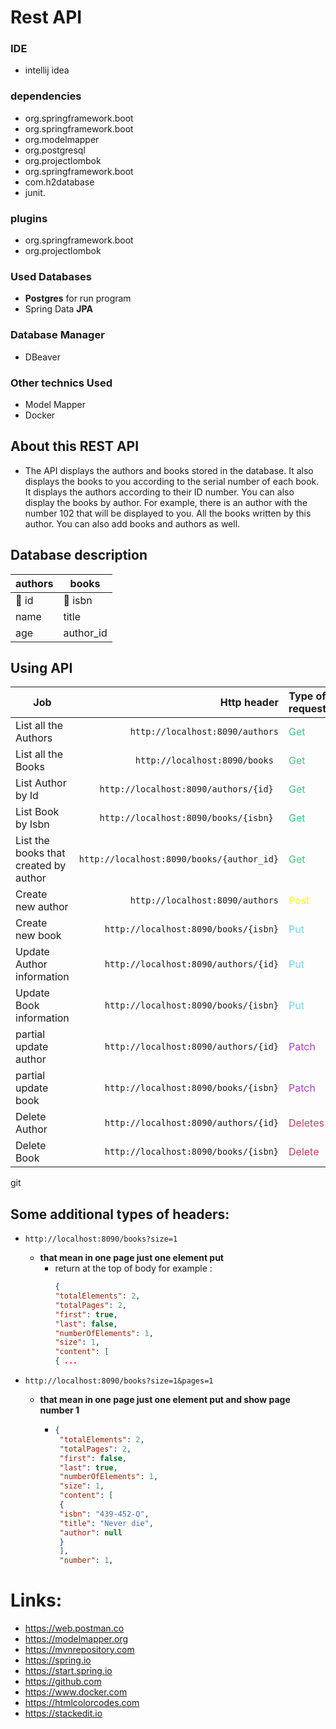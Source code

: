 # Rest API

### IDE
- intellij idea

### dependencies
- org.springframework.boot
- org.springframework.boot
- org.modelmapper
- org.postgresql
- org.projectlombok
- org.springframework.boot
- com.h2database
- junit.

### plugins
- org.springframework.boot
- org.projectlombok

### Used Databases
- **Postgres** for run program
- Spring Data **JPA**

### Database Manager
- DBeaver

### Other technics Used
- Model Mapper
- Docker

## About this REST API
- The API displays the authors and books stored in the database. It also displays the books to you according to the serial number of each book. It displays the authors according to their ID number. You can also display the books by author. For example, there is an author with the number 102 that will be displayed to you. All the books written by this author. You can also add books and authors as well.

## Database description

| authors  | books      |
|----------|------------|
| :key: id | :key: isbn |
| name     | title      |
| age      | author_id  |

## Using API

| Job                                   |                                Http header | Type of request                             | notes |
|---------------------------------------|-------------------------------------------:|---------------------------------------------|-------|
| List all the Authors                  |            `http://localhost:8090/authors` | <span style="color:#41C48A">Get</span>      | -     |
| List all the Books                    |             `http://localhost:8090/books ` | <span style="color:#41C48A">Get </span>     | -     |
| List Author by Id                     |      `http://localhost:8090/authors/{id} ` | <span style="color:#41C48A">Get </span>     | -     |
| List Book by Isbn                     |      `http://localhost:8090/books/{isbn} ` | <span style="color:#41C48A">Get </span>     | -     |
| List the books that created by author | `http://localhost:8090/books/{author_id} ` | <span style="color:#41C48A">Get </span>     | -     |
| Create new author                     |            `http://localhost:8090/authors` | <span style="color:yellow">Post  </span>    | +json |
| Create new book                       |       `http://localhost:8090/books/{isbn}` | <span style="color:#6CD3E5">Put </span>     | +json |
| Update Author information             |       `http://localhost:8090/authors/{id}` | <span style="color:#6CD3E5">Put   </span>   | +json |
| Update Book information               |       `http://localhost:8090/books/{isbn}` | <span style="color:#6CD3E5">Put   </span>   | +json |
| partial update author                 |       `http://localhost:8090/authors/{id}` | <span style="color:#A744C4">Patch </span>   | +json |
| partial update book                   |       `http://localhost:8090/books/{isbn}` | <span style="color:#A744C4">Patch  </span>  | +json |
| Delete Author                         |       `http://localhost:8090/authors/{id}` | <span style="color:#BE4163">Deletes </span> | -     |
| Delete Book                           |       `http://localhost:8090/books/{isbn}` | <span style="color:#BE4163">Delete  </span> | -     |

git

## Some additional types of headers:
+ `http://localhost:8090/books?size=1`
  + **that mean in one page just one element put**
    + return at the top of body for example :
      ```json
      {
      "totalElements": 2,
      "totalPages": 2,
      "first": true,
      "last": false,
      "numberOfElements": 1,
      "size": 1,
      "content": [
      { ...
      ```

+ `http://localhost:8090/books?size=1&pages=1`
  + **that mean in one page just one element put and show page number 1**
     + ```json
       {
        "totalElements": 2,
        "totalPages": 2,
        "first": false,
        "last": true,
        "numberOfElements": 1,
        "size": 1,
        "content": [
        {
        "isbn": "439-452-Q",
        "title": "Never die",
        "author": null
        }
        ],
        "number": 1,
       ```
       

# Links:
- https://web.postman.co
- https://modelmapper.org
- https://mvnrepository.com
- https://spring.io
- https://start.spring.io
- https://github.com
- https://www.docker.com
- https://htmlcolorcodes.com
- https://stackedit.io




